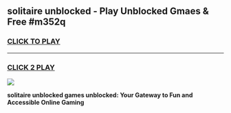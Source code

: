 
## solitaire unblocked - Play Unblocked Gmaes & Free #m352q
<h3>
<a href="https://news.freeplayer.one?title=solitaire_unblocked&ref=24F">CLICK TO PLAY</a></h3>
<hr>

<h3>
<a href="https://news.freeplayer.one?title=solitaire_unblocked&ref=24F">CLICK 2 PLAY</a>
  
</h3>

<a href="https://news.freeplayer.one?title=solitaire_unblocked&ref=24F/"><img src="https://clearcache.store/games.png"></a>


**solitaire unblocked games unblocked: Your Gateway to Fun and Accessible Online Gaming**
